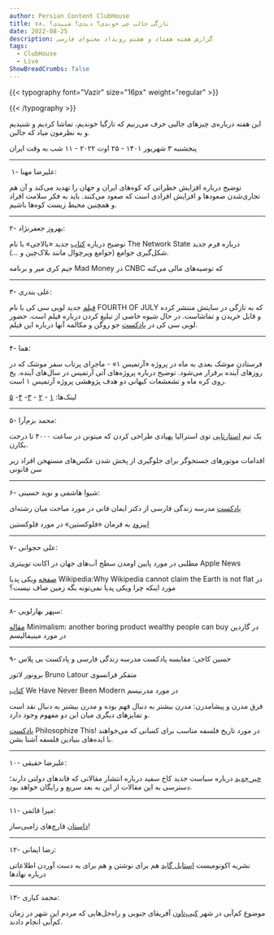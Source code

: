 ```yaml
---
author: Persian Content ClubHouse
title: ۷۸. تازگی جالب چی خوندی؟ دیدی؟ شنیدی؟
date: 2022-08-25
description: گزارش هفته هفتاد و هشتم رویداد محتوای فارسی
tags:
  - ClubHouse
  - Live
ShowBreadCrumbs: false
---
```


{{< typography font="Vazir" size="16px" weight="regular" >}}

{{< /typography >}}


این هفته درباره‌ی چیزهای جالبی حرف می‌زنیم که تازگیا خوندیم، تماشا کردیم و شنیدیم و به نظرمون میاد که جالبن.
<!--more-->

پنجشنبه ۳ شهریور ۱۴۰۱ - ۲۵ اوت ۲۰۲۲ - ۱۱ شب به وقت ایران

---

 ۱- علیرضا مهنا:

توضیح درباره افزایش خطراتی که کوه‌های ایران و جهان را تهدید می‌کند و آن هم تجاری‌شدن صعودها و افزایش افرادی است که صعود می‌کنند. باید به فکر سلامت افراد و همچنین محیط زیست کوه‌ها باشیم.

---

۲- بهروز جعفرنژاد:

توضیح درباره [کتاب](https://www.google.com/url?q=https://thenetworkstate.com/&sa=D&source=editors&ust=1695762692303199&usg=AOvVaw28dqg32rJ4zQF22mPmpJaz) جدید «بالاجی» با نام The Network State درباره فرم جدید شکل‌گیری جوامع (جوامع ویرچوال مانند بلاک‌چین و …).

جیم کری میر و برنامه Mad Money در CNBC که توصیه‌های مالی می‌کنه

---

۳- علی بندری:

[فیلم](https://www.google.com/url?q=https://louisck.com/products/fourth-of-july&sa=D&source=editors&ust=1695762692303533&usg=AOvVaw2AyM2-3dKmYi2QYegwnPXy) جدید لویی سی کی با نام FOURTH OF JULY که به تازگی در سایتش منتشر کرده و قابل خریدن و تماشاست. در حال شیوه خاصی از تبلیغ کردن درباره فیلم است. حضور لویی سی کی در [پادکست](https://www.google.com/url?q=https://open.spotify.com/episode/7Hd6mqOnom9XfzvFQxoxBK&sa=D&source=editors&ust=1695762692303754&usg=AOvVaw0qYkscBEpd7i3AD_l-GzSO) جو روگن و مکالمه آنها درباره این فیلم.

---

۴- هما:

فرستادن موشک بعدی به ماه در پروژه «آرتمیس ۱» - ماجرای پرتاب سفر موشک که در روزهای آینده برقرار می‌شود. توضیح درباره پروژه‌های آتی آرتمیس در سال‌های آینده. یخ روی کره ماه و تشعشعات کیهانی دو هدف پژوهشی پروژه آرتمیس ۱ است.

لینک‌ها: [۱](https://www.google.com/url?q=https://www.nature.com/articles/d41586-022-02293-8&sa=D&source=editors&ust=1695762692304183&usg=AOvVaw2M67sfgN7W9LTDIEA7KcQD) - [۲](https://www.google.com/url?q=https://www.nature.com/articles/d41586-020-03262-9&sa=D&source=editors&ust=1695762692304398&usg=AOvVaw0esxoPf-T6VGG14petFxzR) - [۳](https://www.google.com/url?q=https://www.nasa.gov/feature/nasa-releases-logo-to-mark-apollos-50th-anniversary/&sa=D&source=editors&ust=1695762692304593&usg=AOvVaw3pA-lUOWA89mbalUMO3qw2)- [۴](https://www.google.com/url?q=http://www.collectspace.com/news/news-060118a-nasa-apollo-50th-anniversary-logo.html&sa=D&source=editors&ust=1695762692304796&usg=AOvVaw1FksVTUvYTPy27df1yOVVY)- [۵](https://www.google.com/url?q=https://spacecenter.org/explore-the-artemis-program-logo/&sa=D&source=editors&ust=1695762692304972&usg=AOvVaw2nFIz7zVaB7DOazoXg7gz2)

---

۵- محمد بزم‌آرا:

یک تیم [استارتاپی](https://www.google.com/url?q=https://www.euronews.com/green/2022/05/20/this-australian-start-up-wants-to-fight-deforestation-with-an-army-of-drones&sa=D&source=editors&ust=1695762692305348&usg=AOvVaw0sLxDWX5C7ux29WKz3slQ8) توی استرالیا پهپادی طراحی کردن که میتونن در ساعت ۴۰۰۰ تا درخت بکارن.

اقدامات موتورهای جستجوگر برای جلوگیری از پخش شدن عکس‌های مستهجن افراد زیر سن قانونی

---

۶- شیوا هاشمی و نوید حسینی:

[پادکست](https://www.google.com/url?q=https://pod.link/1474502017&sa=D&source=editors&ust=1695762692305734&usg=AOvVaw1etrqDjvidyNfrb4gmiTR-) مدرسه زندگی فارسی از دکتر ایمان فانی در مورد مباحث میان رشته‌ای

[اپیزود](https://www.google.com/url?q=https://imanfani.com/%25D9%2585%25D8%25B1%25D9%2588%25D8%25B1-%25DA%25A9%25D8%25AA%25D8%25A7%25D8%25A8-%25D8%25A8%25D9%2587-%25D9%2581%25D8%25B1%25D9%2585%25D8%25A7%25D9%2586-%25D9%2581%25D9%2584%25D9%2588%25DA%25A9%25D8%25B3%25D8%25AA%25DB%258C%25D9%2586/&sa=D&source=editors&ust=1695762692305989&usg=AOvVaw0vk4v3EqoX4M8h-2wX857s) به فرمان «فلوکستین» در مورد فلوکستین

---

۷- علی حجوانی:

مطلبی در مورد پایین اومدن سطح آب‌های جهان در اکانت توییتری Apple News

[صفحه](https://www.google.com/url?q=https://en.wikipedia.org/wiki/Wikipedia:Why_Wikipedia_cannot_claim_the_Earth_is_not_flat&sa=D&source=editors&ust=1695762692306439&usg=AOvVaw0ieDpsd5oF0ArdKvp3htsH) ویکی پدیا Wikipedia:Why Wikipedia cannot claim the Earth is not flat در مورد اینکه چرا ویکی پدیا نمی‌تونه بگه زمین صاف نیست؟

---

۸- سپهر بهارلویی:

[مقاله](https://www.google.com/url?q=https://www.theguardian.com/lifeandstyle/2017/mar/04/minimalism-conspicuous-consumption-class&sa=D&source=editors&ust=1695762692306845&usg=AOvVaw2o-PxtDd1Xv0mQJjwfeAAG) Minimalism: another boring product wealthy people can buy در گاردین در مورد مینیمالیسم

---

۹- حسین کاجی: مقایسه پادکست مدرسه زندگی فارسی و پادکست بی پلاس

برونور لاتور Bruno Latour متفکر فرانسوی

[کتاب](https://www.google.com/url?q=https://www.hup.harvard.edu/catalog.php?isbn%3D9780674948396&sa=D&source=editors&ust=1695762692307225&usg=AOvVaw0AaV4QQUapnwKbk1TvF-0w) We Have Never Been Modern در مورد مدرنیسم

فرق مدرن و پیشامدرن: مدرن بیشتر به دنبال فهم بوده و مدرن بیشتر به دنبال نقد است و تمایزهای دیگری میان این دو مفهوم وجود دارد.

[پادکست](https://www.google.com/url?q=https://www.philosophizethis.org/&sa=D&source=editors&ust=1695762692307503&usg=AOvVaw0qxeQeZCbqLg0XEs_Hw78U) Philosophize This! در مورد تاریخ فلسفه مناسب برای کسانی که می‌خواهند با ایده‌های بنیادین فلسفه آشنا بشن.

---

۱۰- علیرضا حقیقی:

[خبر جدید](https://www.google.com/url?q=https://www.infodocket.com/2022/08/25/white-house-office-of-science-and-technology-policy-ostp-issues-new-guidance-to-ensure-free-immediate-and-equitable-access-to-federally-funded-research/%23:~:text%3DEliminating%2520the%2520optional%252012%252Dmonth,through%2520libraries%2520or%2520other%2520institutions.&sa=D&source=editors&ust=1695762692307948&usg=AOvVaw1YZ8WVQGH860hjmnf55s-P) درباره سیاست جدید کاخ سفید درباره انتشار مقالاتی که فاندهای دولتی دارند؛ دسترسی به این مقالات از این به بعد سریع و رایگان خواهد بود.

---

۱۱- میرا قائمی:

[داستان](https://www.google.com/url?q=https://en.wikipedia.org/wiki/Ophiocordyceps_unilateralis&sa=D&source=editors&ust=1695762692308293&usg=AOvVaw0yH0CDTcY5u2DA1kTy6A2K) قارچ‌های زامبی‌ساز!

---

۱۲- رضا ایمانی:

نشریه اکونومیست [استایل گاید](https://www.google.com/url?q=http://cdn.static-economist.com/sites/default/files/pdfs/style_guide_12.pdf&sa=D&source=editors&ust=1695762692308640&usg=AOvVaw21-bpycSe4hPTyjNxH8oa-) هم برای نوشتن و هم برای به دست آوردن اطلاعاتی درباره نهادها

---

۱۳- محمد کباری:

موضوع کم‌آبی در شهر [کیپ‌تاون](https://www.google.com/url?q=https://amp.dw.com/en/day-zero-taps-about-to-run-dry-in-south-african-city/av-62657760&sa=D&source=editors&ust=1695762692309037&usg=AOvVaw3NDwa6K_-XYDprdH3QD18p) آفریقای جنوبی و راه‌حل‌هایی که مردم این شهر در زمان کم‌آبی انجام دادند.